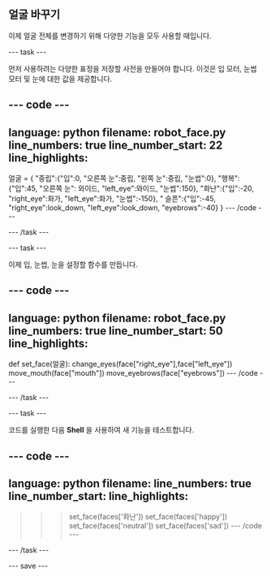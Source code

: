 ## 얼굴 바꾸기

이제 얼굴 전체를 변경하기 위해 다양한 기능을 모두 사용할 때입니다.

--- task ---

먼저 사용하려는 다양한 표정을 저장할 사전을 만들어야 합니다. 이것은 입 모터, 눈썹 모터 및 눈에 대한 값을 제공합니다.

--- code ---
---
language: python filename: robot_face.py line_numbers: true line_number_start: 22
line_highlights:
---

얼굴 = { "중립":{"입":0, "오른쪽 눈":중립, "왼쪽 눈":중립, "눈썹":0}, "행복":{"입":45, "오른쪽 눈": 와이드, "left_eye":와이드, "눈썹":150}, "화난":{"입":-20, "right_eye":화가, "left_eye":화가, "눈썹":-150}, " 슬픈":{"입":-45, "right_eye":look_down, "left_eye":look_down, "eyebrows":-40} } --- /code ---

--- /task ---

--- task ---

이제 입, 눈썹, 눈을 설정할 함수를 만듭니다.

--- code ---
---
language: python filename: robot_face.py line_numbers: true line_number_start: 50
line_highlights:
---
def set_face(얼굴): change_eyes(face["right_eye"],face["left_eye"]) move_mouth(face["mouth"]) move_eyebrows(face["eyebrows"]) --- /code - --

--- /task ---

--- task ---

코드를 실행한 다음 **Shell** 을 사용하여 새 기능을 테스트합니다.

--- code ---
---
language: python filename: line_numbers: true line_number_start:
line_highlights:
---
> > > set_face(faces['화난']) set_face(faces['happy']) set_face(faces['neutral']) set_face(faces['sad']) --- /code ---

--- /task ---

--- save ---
